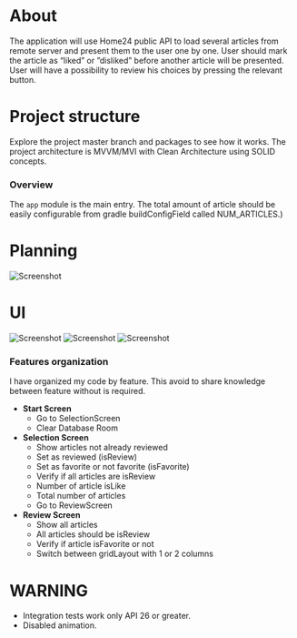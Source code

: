 # About
The application will use Home24 public API to load several articles from remote server and
present them to the user one by one. User should mark the article as “liked” or ”disliked”
before another article will be presented. User will have a possibility to review his choices by
pressing the relevant button.

# Project structure
Explore the project master branch and packages to see how it works. The project architecture is MVVM/MVI with Clean Architecture using SOLID concepts.

### Overview
The `app` module is the main entry.
The total amount of article should be easily configurable from gradle buildConfigField called NUM_ARTICLES.)

# Planning
![Screenshot](planning_image.jpeg)

# UI
![Screenshot](ui1.png) ![Screenshot](ui2.png) ![Screenshot](ui1.png)

### Features organization

I have organized my code by feature. This avoid to share knowledge between feature without is required.

- **Start Screen**
  * Go to SelectionScreen
  * Clear Database Room
- **Selection Screen**
  * Show articles not already reviewed 
  * Set as reviewed (isReview)
  * Set as favorite or not favorite (isFavorite)
  * Verify if all articles are isReview
  * Number of article isLike
  * Total number of articles
  * Go to ReviewScreen
- **Review Screen**
  * Show all articles
  * All articles should be isReview
  * Verify if article isFavorite or not
  * Switch between gridLayout with 1 or 2 columns

# WARNING

- Integration tests work only API 26 or greater.
- Disabled animation.